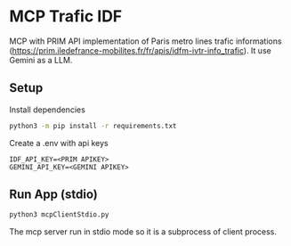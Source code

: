 # MCP Trafic IDF

MCP with PRIM API implementation of Paris metro lines trafic informations (https://prim.iledefrance-mobilites.fr/fr/apis/idfm-ivtr-info_trafic).
It use Gemini as a LLM.


## Setup

Install dependencies
````bash
python3 -m pip install -r requirements.txt
````

Create a .env with api keys

````.env
IDF_API_KEY=<PRIM APIKEY>
GEMINI_API_KEY=<GEMINI APIKEY>
````


## Run App (stdio)

````bash
python3 mcpClientStdio.py
````

The mcp server run in stdio mode so it is a subprocess of client process.


